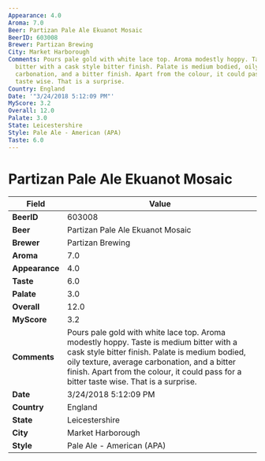 ```yaml
---
Appearance: 4.0
Aroma: 7.0
Beer: Partizan Pale Ale Ekuanot Mosaic
BeerID: 603008
Brewer: Partizan Brewing
City: Market Harborough
Comments: Pours pale gold with white lace top. Aroma modestly hoppy. Taste is medium
  bitter with a cask style bitter finish. Palate is medium bodied, oily texture, average
  carbonation, and a bitter finish. Apart from the colour, it could pass for a bitter
  taste wise. That is a surprise.
Country: England
Date: '"3/24/2018 5:12:09 PM"'
MyScore: 3.2
Overall: 12.0
Palate: 3.0
State: Leicestershire
Style: Pale Ale - American (APA)
Taste: 6.0
---
```


# Partizan Pale Ale Ekuanot Mosaic

| Field         | Value |
|---------------|-------|
| **BeerID** | 603008 |
| **Beer** | Partizan Pale Ale Ekuanot Mosaic |
| **Brewer** | Partizan Brewing |
| **Aroma** | 7.0 |
| **Appearance** | 4.0 |
| **Taste** | 6.0 |
| **Palate** | 3.0 |
| **Overall** | 12.0 |
| **MyScore** | 3.2 |
| **Comments** | Pours pale gold with white lace top. Aroma modestly hoppy. Taste is medium bitter with a cask style bitter finish. Palate is medium bodied, oily texture, average carbonation, and a bitter finish. Apart from the colour, it could pass for a bitter taste wise. That is a surprise. |
| **Date** | 3/24/2018 5:12:09 PM |
| **Country** | England |
| **State** | Leicestershire |
| **City** | Market Harborough |
| **Style** | Pale Ale - American (APA) |
